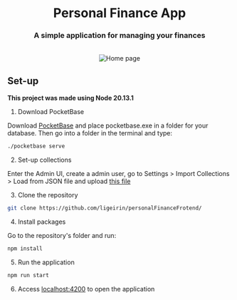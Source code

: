 <div align="center">
  <h1>Personal Finance App</h1>
  <h3>A simple application for managing your finances</h3>
  <br>
  <img src="https://github.com/ligeirin/personalFinanceFrotend/blob/master/assets/home.png" alt="Home page">
</div>

## Set-up
**This project was made using Node 20.13.1**

  1. Download PocketBase

Download [PocketBase](https://pocketbase.io/docs/) and place pocketbase.exe in a folder for your database. Then go into a folder in the terminal and type:
```sh
./pocketbase serve
```
  2. Set-up collections

Enter the Admin UI, create a admin user, go to Settings > Import Collections > Load from JSON file and upload [this file](https://github.com/ligeirin/personalFinanceFrotend/blob/master/pb_schema.json)

3. Clone the repository
```sh
git clone https://github.com/ligeirin/personalFinanceFrotend/
```

  4. Install packages

Go to the repository's folder and run:
```sh
npm install
```

5. Run the application
```sh
npm run start
```

6. Access [localhost:4200](localhost:4200) to open the application
